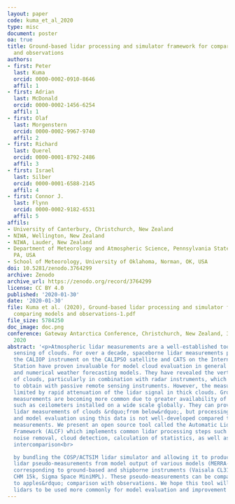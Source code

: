 ```yaml
---
layout: paper
code: kuma_et_al_2020
type: misc
document: poster
oa: true
title: Ground-based lidar processing and simulator framework for comparing models
  and observations
authors:
- first: Peter
  last: Kuma
  orcid: 0000-0002-0910-8646
  affil: 1
- first: Adrian
  last: McDonald
  orcid: 0000-0002-1456-6254
  affil: 1
- first: Olaf
  last: Morgenstern
  orcid: 0000-0002-9967-9740
  affil: 2
- first: Richard
  last: Querel
  orcid: 0000-0001-8792-2486
  affil: 3
- first: Israel
  last: Silber
  orcid: 0000-0001-6588-2145
  affil: 4
- first: Connor J.
  last: Flynn
  orcid: 0000-0002-9182-6531
  affil: 5
affils:
- University of Canterbury, Christchurch, New Zealand
- NIWA, Wellington, New Zealand
- NIWA, Lauder, New Zealand
- Department of Meteorology and Atmospheric Science, Pennsylvania State University,
  PA, USA
- School of Meteorology, University of Oklahoma, Norman, OK, USA
doi: 10.5281/zenodo.3764299
archive: Zenodo
archive_url: https://zenodo.org/record/3764299
license: CC BY 4.0
published: '2020-01-30'
date: '2020-01-30'
file: Kuma et al. (2020), Ground-based lidar processing and simulator framework for
  comparing models and observations-1.pdf
file_size: 5784250
doc_image: doc.png
conference: Gateway Antarctica Conference, Christchurch, New Zealand, 30-31 January
  2020
abstract: '<p>Atmospheric lidar measurements are a well-established tool for remote
  sensing of clouds. For over a decade, spaceborne lidar measurements produced by
  the CALIOP instrument on the CALIPSO satellite and CATS on the International Space
  Station have proven invaluable for model cloud evaluation in general circulation
  and numerical weather forecasting models. They have revealed the vertical structure
  of clouds, particularly in combination with radar instruments, which is impossible
  to obtain with passive remote sensing instruments. However, the measurements are
  limited by rapid attenuation of the lidar signal in thick clouds. Ground-based lidar
  measurements are becoming more common due to greater availability of instruments
  such as ceilometers installed on a wide scale globally. They can provide much needed
  lidar measurements of clouds &rdquo;from below&rdquo;, but processing of lidar data
  and model evaluation using this data is not well-developed compared to satellite
  measurements. We present an open source tool called the Automatic Lidar and Ceilometer
  Framework (ALCF) which implements common lidar processing steps such as resampling,
  noise removal, cloud detection, calculation of statistics, as well as model&mdash;observation
  intercomparison<br>

  by bundling the COSP/ACTSIM lidar simulator and allowing it to produce &rdquo;curtain&rdquo;
  lidar pseudo-measurements from model output of various models (MERRA-2, AMPS, CMIP5)
  corresponding to ground-based and shipborne instruments (Vaisala CL31, CL51, Lufft
  CHM 15k, Sigma Space MiniMPL). These pseudo-measurements can be compared in an &rdquo;apples
  to apples&rdquo; comparison with observations. We hope this tool will enable ground-based
  lidars to be used more commonly for model evaluation and improvement efforts.</p>'
---
```

